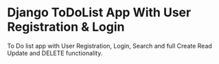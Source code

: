 # Django ToDoList App With User Registration & Login
To Do list app with User Registration, Login, Search and full Create Read Update and DELETE functionality.
